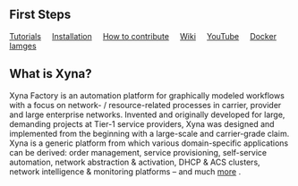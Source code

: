 ## First Steps
[Tutorials](https://github.com/Xyna-Factory/xyna/wiki/Tutorials) &nbsp; &nbsp;
[Installation](https://github.com/Xyna-Factory/xyna/wiki/Installation) &nbsp; &nbsp;
[How to contribute](https://github.com/Xyna-Factory/xyna/wiki/Contribution) &nbsp; &nbsp;
[Wiki](https://github.com/Xyna-Factory/xyna/wiki) &nbsp; &nbsp;
[YouTube](https://www.youtube.com/@XynaTV/videos) &nbsp; &nbsp;
[Docker Iamges](https://hub.docker.com/orgs/xynafactory) &nbsp; &nbsp;

## What is Xyna?

Xyna Factory is an automation platform for graphically modeled workflows with a focus on network- / resource-related processes in carrier, provider and large enterprise networks. Invented and originally developed for large, demanding projects at Tier-1 service providers, Xyna was designed and implemented from the beginning with a large-scale and carrier-grade claim. Xyna is a generic platform from which various domain-specific applications can be derived: order management, service provisioning, self-service automation, network abstraction & activation, DHCP & ACS clusters, network intelligence & monitoring platforms – and much [more](https://github.com/Xyna-Factory/xyna/wiki) .
